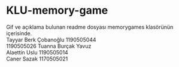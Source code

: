 # KLU-memory-game
Gif ve açıklama bulunan readme dosyası memorygames klasörünün içerisinde.   
Tayyar Berk Çobanoğlu 1190505044  
1190505026 Tuanna Burçak Yavuz  
Alaettin Uslu 1190505014   
Caner Sazak 1170505021  
